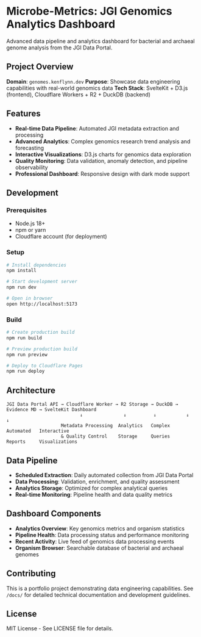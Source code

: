 # Microbe-Metrics: JGI Genomics Analytics Dashboard

Advanced data pipeline and analytics dashboard for bacterial and archaeal genome analysis from the JGI Data Portal.

## Project Overview

**Domain**: `genomes.kenflynn.dev`
**Purpose**: Showcase data engineering capabilities with real-world genomics data
**Tech Stack**: SvelteKit + D3.js (frontend), Cloudflare Workers + R2 + DuckDB (backend)

## Features

- **Real-time Data Pipeline**: Automated JGI metadata extraction and processing
- **Advanced Analytics**: Complex genomics research trend analysis and forecasting
- **Interactive Visualizations**: D3.js charts for genomics data exploration
- **Quality Monitoring**: Data validation, anomaly detection, and pipeline observability
- **Professional Dashboard**: Responsive design with dark mode support

## Development

### Prerequisites

- Node.js 18+
- npm or yarn
- Cloudflare account (for deployment)

### Setup

```sh
# Install dependencies
npm install

# Start development server
npm run dev

# Open in browser
open http://localhost:5173
```

### Build

```sh
# Create production build
npm run build

# Preview production build
npm run preview

# Deploy to Cloudflare Pages
npm run deploy
```

## Architecture

```
JGI Data Portal API → Cloudflare Worker → R2 Storage → DuckDB → Evidence MD → SvelteKit Dashboard
                           ↓               ↓          ↓           ↓           ↓
                    Metadata Processing  Analytics   Complex     Automated   Interactive
                    & Quality Control    Storage     Queries     Reports     Visualizations
```

## Data Pipeline

- **Scheduled Extraction**: Daily automated collection from JGI Data Portal
- **Data Processing**: Validation, enrichment, and quality assessment
- **Analytics Storage**: Optimized for complex analytical queries
- **Real-time Monitoring**: Pipeline health and data quality metrics

## Dashboard Components

- **Analytics Overview**: Key genomics metrics and organism statistics
- **Pipeline Health**: Data processing status and performance monitoring
- **Recent Activity**: Live feed of genomics data processing events
- **Organism Browser**: Searchable database of bacterial and archaeal genomes

## Contributing

This is a portfolio project demonstrating data engineering capabilities. See `/docs/` for detailed technical documentation and development guidelines.

## License

MIT License - See LICENSE file for details.
